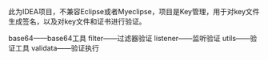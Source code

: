 此为IDEA项目，不兼容Eclipse或者Myeclipse，项目是Key管理，用于对key文件生成签名，以及对key文件和证书进行验证。

base64——base64工具
filter——过滤器验证
listener——监听验证
utils——验证工具
validata——验证执行